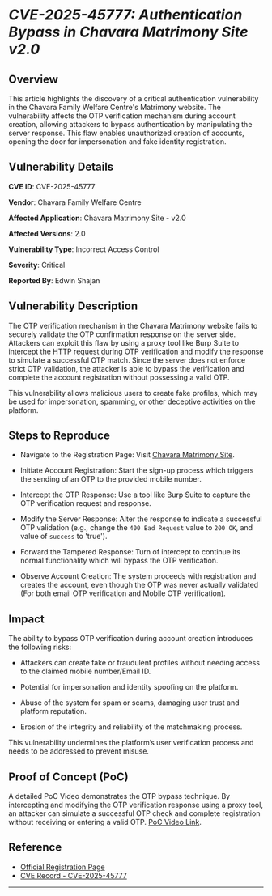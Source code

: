 # *CVE-2025-45777: Authentication Bypass in Chavara Matrimony Site v2.0*

## Overview
This article highlights the discovery of a critical authentication vulnerability in the Chavara Family Welfare Centre's Matrimony website. The vulnerability affects the OTP verification mechanism during account creation, allowing attackers to bypass authentication by manipulating the server response. This flaw enables unauthorized creation of accounts, opening the door for impersonation and fake identity registration.

## Vulnerability Details
**CVE ID**: CVE-2025-45777

**Vendor**: Chavara Family Welfare Centre

**Affected Application**: Chavara Matrimony Site - v2.0

**Affected Versions**: 2.0

**Vulnerability Type**: Incorrect Access Control

**Severity**: Critical

**Reported By**: Edwin Shajan

## Vulnerability Description

The OTP verification mechanism in the Chavara Matrimony website fails to securely validate the OTP confirmation response on the server side. Attackers can exploit this flaw by using a proxy tool like Burp Suite to intercept the HTTP request during OTP verification and modify the response to simulate a successful OTP match. Since the server does not enforce strict OTP validation, the attacker is able to bypass the verification and complete the account registration without possessing a valid OTP.

This vulnerability allows malicious users to create fake profiles, which may be used for impersonation, spamming, or other deceptive activities on the platform.

## Steps to Reproduce

- Navigate to the Registration Page: Visit [Chavara Matrimony Site](https://www.chavaramatrimony.com/register-free).

- Initiate Account Registration: Start the sign-up process which triggers the sending of an OTP to the provided mobile number.

- Intercept the OTP Response: Use a tool like Burp Suite to capture the OTP verification request and response.

- Modify the Server Response: Alter the response to indicate a successful OTP validation (e.g., change the `400 Bad Request` value to `200 OK`, and value of `success` to 'true').

- Forward the Tampered Response: Turn of intercept to continue its normal functionality which will bypass the OTP verification.

- Observe Account Creation: The system proceeds with registration and creates the account, even though the OTP was never actually validated (For both email OTP verification and Mobile OTP verification).

## Impact

The ability to bypass OTP verification during account creation introduces the following risks:

- Attackers can create fake or fraudulent profiles without needing access to the claimed mobile number/Email ID.

- Potential for impersonation and identity spoofing on the platform.

- Abuse of the system for spam or scams, damaging user trust and platform reputation.

- Erosion of the integrity and reliability of the matchmaking process.

This vulnerability undermines the platform’s user verification process and needs to be addressed to prevent misuse.

## Proof of Concept (PoC)

A detailed PoC Video demonstrates the OTP bypass technique. By intercepting and modifying the OTP verification response using a proxy tool, an attacker can simulate a successful OTP check and complete registration without receiving or entering a valid OTP.
[PoC Video Link](https://github.com/edwin-0990/CVE_ID/blob/main/CVE-2025-45777/CVE-2025-45777.mp4).
## Reference
- [Official Registration Page](https://www.chavaramatrimony.com/register-free)
- [CVE Record - CVE-2025-45777](https://www.cve.org/CVERecord?id=CVE-2025-45777)

---
